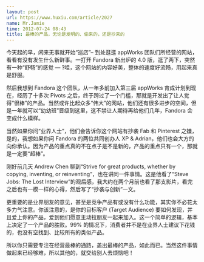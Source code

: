 ```yaml
---
layout: post
url: https://www.huxiu.com/article/2027
name: Mr.Jamie
time: 2012-07-24 08:43
title: 最棒的产品，无论是发明的、偷来的，还是抄来的
---
```

今天起的早，闲来无事就开始“巡店”– 到处逛逛 appWorks 团队们所经营的网站，看看有没有发生什么新鲜事。一打开 Fandora 新出炉的 4.0 版，逛了两下，突然有一种“舒畅”的感觉 — ?哇，这个网站的内容好美，整体的速度好流畅，用起来真是舒服。

然后我想到 Fandora 这个团队，从一年多前加入第三届 appWorks 育成计划到现在，经历了十多次 Pivots 之后，终于跨过了一个门槛，那就是开发出了让人觉得“很棒”的产品。当然或许比起众多“伟大”的网站，他们还有很多进步的空间，但是一年就可以“幼幼班”晋级到这里，这不禁让人期待再给他们几年，Fandora 会变成什么模样。

当然如果你问“业界人士”，他们会告诉你这个网站有抄袭 Fab 和 Pinterest 之嫌，是的，我想如果你问 Fandora 的两位共同创办人 XP & Adrian，他们也会大方的向你承认。因为产品的重点真的不在点子是不是新的，产品的重点只有一个，那就是一定要“超棒”。

刚好前几天 Andrew Chen 聊到“Strive for great products, whether by copying, inventing, or reinventing”，也在讲同一件事情。这是他看了“Steve Jobs: The Lost Interview”的观后感，我大约在两个月前也看了那支影片，看完之后也有一模一样的心得，然后写了“抄袭与创新”一文。

更重要的是业界朋友的意见，甚至是竞争产品有或没有什么功能，其实你不必花太多力气注意。你该注意的，是你的目标客户 (Target Audience) 要如何发现，并且爱上你的产品，爱到他们愿意主动拉朋友一起来加入。这一个简单的逻辑，基本上决定了一个产品的胜败。99% 的情况下，消费者并不是在业界人士建议下花钱的，也没有空找到、比较所有的类似产品。

所以你只需要专注在经营最棒的通路，盖出最棒的产品，如此而已。当然这件事情做起来已经够难，所以其他的，就交给别人去烦恼吧！

